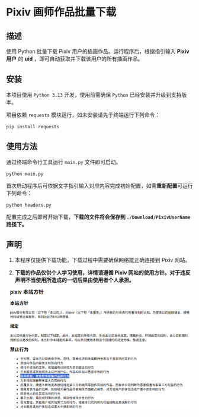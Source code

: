# Pixiv 画师作品批量下载

## 描述

使用 Python 批量下载 Pixiv 用户的插画作品。运行程序后，根据指引输入 **Pixiv 用户** 的 **uid** ，即可自动获取并下载该用户的所有插画作品。



## 安装

本项目使用 `Python 3.13` 开发，使用前需确保 `Python` 已经安装并升级到支持版本。

项目依赖 `requests` 模块运行，如未安装请先于终端运行下列命令：

```
pip install requests
```



## 使用方法

通过终端命令行工具运行 `main.py` 文件即可启动。

```
python main.py
```



首次启动程序后可依据文字指引输入对应内容完成初始配置，如需**重新配置**可运行下列命令：

```
python headers.py
```



配置完成之后即可开始下载，**下载的文件将会保存到 `./Download/PixivUserName` 路径下。**  



## 声明

1. 本程序仅提供下载功能，下载过程中需要确保网络能正确连接到 Pixiv 网站。

2. **下载的作品仅供个人学习使用，详情请遵循 Pixiv 网站的使用方针。对于违反声明不当使用所造成的一切后果由使用者个人承担。**

![image-20250805135136190](./res/images/pixiv-Guidelines.png)
